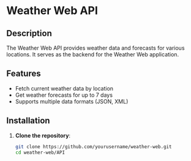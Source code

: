 # Weather Web API

## Description
The Weather Web API provides weather data and forecasts for various locations. It serves as the backend for the Weather Web application.

## Features
- Fetch current weather data by location
- Get weather forecasts for up to 7 days
- Supports multiple data formats (JSON, XML)

## Installation

1. **Clone the repository**:
   ```bash
   git clone https://github.com/yourusername/weather-web.git
   cd weather-web/API
